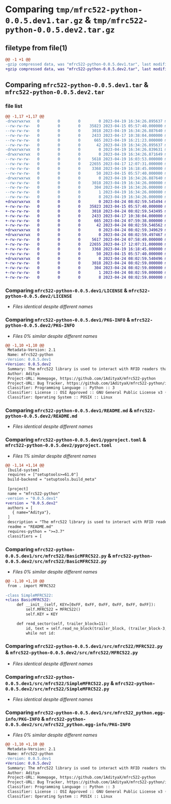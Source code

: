 # Comparing `tmp/mfrc522-python-0.0.5.dev1.tar.gz` & `tmp/mfrc522-python-0.0.5.dev2.tar.gz`

## filetype from file(1)

```diff
@@ -1 +1 @@
-gzip compressed data, was "mfrc522-python-0.0.5.dev1.tar", last modified: Wed Apr 19 16:34:26 2023, max compression
+gzip compressed data, was "mfrc522-python-0.0.5.dev2.tar", last modified: Mon Apr 24 08:02:59 2023, max compression
```

## Comparing `mfrc522-python-0.0.5.dev1.tar` & `mfrc522-python-0.0.5.dev2.tar`

### file list

```diff
@@ -1,17 +1,17 @@
-drwxrwxrwx   0        0        0        0 2023-04-19 16:34:26.895637 mfrc522-python-0.0.5.dev1/
--rw-rw-rw-   0        0        0    35823 2023-04-15 05:57:40.000000 mfrc522-python-0.0.5.dev1/LICENSE
--rw-rw-rw-   0        0        0     3018 2023-04-19 16:34:26.887640 mfrc522-python-0.0.5.dev1/PKG-INFO
--rw-rw-rw-   0        0        0     2433 2023-04-17 10:38:04.000000 mfrc522-python-0.0.5.dev1/README.md
--rw-rw-rw-   0        0        0      665 2023-04-19 16:21:23.000000 mfrc522-python-0.0.5.dev1/pyproject.toml
--rw-rw-rw-   0        0        0       42 2023-04-19 16:34:26.895637 mfrc522-python-0.0.5.dev1/setup.cfg
-drwxrwxrwx   0        0        0        0 2023-04-19 16:34:26.839631 mfrc522-python-0.0.5.dev1/src/
-drwxrwxrwx   0        0        0        0 2023-04-19 16:34:26.871649 mfrc522-python-0.0.5.dev1/src/mfrc522/
--rw-rw-rw-   0        0        0     5618 2023-04-19 16:03:53.000000 mfrc522-python-0.0.5.dev1/src/mfrc522/BasicMFRC522.py
--rw-rw-rw-   0        0        0    22655 2023-04-17 12:07:31.000000 mfrc522-python-0.0.5.dev1/src/mfrc522/MFRC522.py
--rw-rw-rw-   0        0        0     3368 2023-04-19 16:18:45.000000 mfrc522-python-0.0.5.dev1/src/mfrc522/SimpleMFRC522.py
--rw-rw-rw-   0        0        0       50 2023-04-15 05:57:40.000000 mfrc522-python-0.0.5.dev1/src/mfrc522/__init__.py
-drwxrwxrwx   0        0        0        0 2023-04-19 16:34:26.887640 mfrc522-python-0.0.5.dev1/src/mfrc522_python.egg-info/
--rw-rw-rw-   0        0        0     3018 2023-04-19 16:34:26.000000 mfrc522-python-0.0.5.dev1/src/mfrc522_python.egg-info/PKG-INFO
--rw-rw-rw-   0        0        0      304 2023-04-19 16:34:26.000000 mfrc522-python-0.0.5.dev1/src/mfrc522_python.egg-info/SOURCES.txt
--rw-rw-rw-   0        0        0        1 2023-04-19 16:34:26.000000 mfrc522-python-0.0.5.dev1/src/mfrc522_python.egg-info/dependency_links.txt
--rw-rw-rw-   0        0        0        8 2023-04-19 16:34:26.000000 mfrc522-python-0.0.5.dev1/src/mfrc522_python.egg-info/top_level.txt
+drwxrwxrwx   0        0        0        0 2023-04-24 08:02:59.545494 mfrc522-python-0.0.5.dev2/
+-rw-rw-rw-   0        0        0    35823 2023-04-15 05:57:40.000000 mfrc522-python-0.0.5.dev2/LICENSE
+-rw-rw-rw-   0        0        0     3018 2023-04-24 08:02:59.543495 mfrc522-python-0.0.5.dev2/PKG-INFO
+-rw-rw-rw-   0        0        0     2433 2023-04-17 10:38:04.000000 mfrc522-python-0.0.5.dev2/README.md
+-rw-rw-rw-   0        0        0      665 2023-04-24 07:59:38.000000 mfrc522-python-0.0.5.dev2/pyproject.toml
+-rw-rw-rw-   0        0        0       42 2023-04-24 08:02:59.546562 mfrc522-python-0.0.5.dev2/setup.cfg
+drwxrwxrwx   0        0        0        0 2023-04-24 08:02:59.349629 mfrc522-python-0.0.5.dev2/src/
+drwxrwxrwx   0        0        0        0 2023-04-24 08:02:59.497467 mfrc522-python-0.0.5.dev2/src/mfrc522/
+-rw-rw-rw-   0        0        0     5617 2023-04-24 07:58:49.000000 mfrc522-python-0.0.5.dev2/src/mfrc522/BasicMFRC522.py
+-rw-rw-rw-   0        0        0    22655 2023-04-17 12:07:31.000000 mfrc522-python-0.0.5.dev2/src/mfrc522/MFRC522.py
+-rw-rw-rw-   0        0        0     3368 2023-04-19 16:18:45.000000 mfrc522-python-0.0.5.dev2/src/mfrc522/SimpleMFRC522.py
+-rw-rw-rw-   0        0        0       50 2023-04-15 05:57:40.000000 mfrc522-python-0.0.5.dev2/src/mfrc522/__init__.py
+drwxrwxrwx   0        0        0        0 2023-04-24 08:02:59.540496 mfrc522-python-0.0.5.dev2/src/mfrc522_python.egg-info/
+-rw-rw-rw-   0        0        0     3018 2023-04-24 08:02:59.000000 mfrc522-python-0.0.5.dev2/src/mfrc522_python.egg-info/PKG-INFO
+-rw-rw-rw-   0        0        0      304 2023-04-24 08:02:59.000000 mfrc522-python-0.0.5.dev2/src/mfrc522_python.egg-info/SOURCES.txt
+-rw-rw-rw-   0        0        0        1 2023-04-24 08:02:59.000000 mfrc522-python-0.0.5.dev2/src/mfrc522_python.egg-info/dependency_links.txt
+-rw-rw-rw-   0        0        0        8 2023-04-24 08:02:59.000000 mfrc522-python-0.0.5.dev2/src/mfrc522_python.egg-info/top_level.txt
```

### Comparing `mfrc522-python-0.0.5.dev1/LICENSE` & `mfrc522-python-0.0.5.dev2/LICENSE`

 * *Files identical despite different names*

### Comparing `mfrc522-python-0.0.5.dev1/PKG-INFO` & `mfrc522-python-0.0.5.dev2/PKG-INFO`

 * *Files 0% similar despite different names*

```diff
@@ -1,10 +1,10 @@
 Metadata-Version: 2.1
 Name: mfrc522-python
-Version: 0.0.5.dev1
+Version: 0.0.5.dev2
 Summary: The mfrc522 library is used to interact with RFID readers that use the MFRC522 chip
 Author: Aditya
 Project-URL: Homepage, https://github.com/1AdityaX/mfrc522-python
 Project-URL: Bug Tracker, https://github.com/1AdityaX/mfrc522-python/issues
 Classifier: Programming Language :: Python :: 3
 Classifier: License :: OSI Approved :: GNU General Public License v3 (GPLv3)
 Classifier: Operating System :: POSIX :: Linux
```

### Comparing `mfrc522-python-0.0.5.dev1/README.md` & `mfrc522-python-0.0.5.dev2/README.md`

 * *Files identical despite different names*

### Comparing `mfrc522-python-0.0.5.dev1/pyproject.toml` & `mfrc522-python-0.0.5.dev2/pyproject.toml`

 * *Files 1% similar despite different names*

```diff
@@ -1,14 +1,14 @@
 [build-system]
 requires = ["setuptools>=61.0"]
 build-backend = "setuptools.build_meta"
 
 [project]
 name = "mfrc522-python"
-version = "0.0.5.dev1"
+version = "0.0.5.dev2"
 authors = [
   { name="Aditya"},
 ]
 description = "The mfrc522 library is used to interact with RFID readers that use the MFRC522 chip"
 readme = "README.md"
 requires-python = ">=3.7"
 classifiers = [
```

### Comparing `mfrc522-python-0.0.5.dev1/src/mfrc522/BasicMFRC522.py` & `mfrc522-python-0.0.5.dev2/src/mfrc522/BasicMFRC522.py`

 * *Files 0% similar despite different names*

```diff
@@ -1,10 +1,10 @@
 from . import MFRC522
 
-class SimpleMFRC522:
+class BasicMFRC522:
     def __init__(self, KEY=[0xFF, 0xFF, 0xFF, 0xFF, 0xFF, 0xFF]):
         self.MFRC522 = MFRC522()
         self.KEY = KEY
     
     def read_sector(self, trailer_block=11):
         id, text = self.read_no_block(trailer_block, (trailer_block-3, trailer_block-2, trailer_block-1))
         while not id:
```

### Comparing `mfrc522-python-0.0.5.dev1/src/mfrc522/MFRC522.py` & `mfrc522-python-0.0.5.dev2/src/mfrc522/MFRC522.py`

 * *Files identical despite different names*

### Comparing `mfrc522-python-0.0.5.dev1/src/mfrc522/SimpleMFRC522.py` & `mfrc522-python-0.0.5.dev2/src/mfrc522/SimpleMFRC522.py`

 * *Files identical despite different names*

### Comparing `mfrc522-python-0.0.5.dev1/src/mfrc522_python.egg-info/PKG-INFO` & `mfrc522-python-0.0.5.dev2/src/mfrc522_python.egg-info/PKG-INFO`

 * *Files 0% similar despite different names*

```diff
@@ -1,10 +1,10 @@
 Metadata-Version: 2.1
 Name: mfrc522-python
-Version: 0.0.5.dev1
+Version: 0.0.5.dev2
 Summary: The mfrc522 library is used to interact with RFID readers that use the MFRC522 chip
 Author: Aditya
 Project-URL: Homepage, https://github.com/1AdityaX/mfrc522-python
 Project-URL: Bug Tracker, https://github.com/1AdityaX/mfrc522-python/issues
 Classifier: Programming Language :: Python :: 3
 Classifier: License :: OSI Approved :: GNU General Public License v3 (GPLv3)
 Classifier: Operating System :: POSIX :: Linux
```

